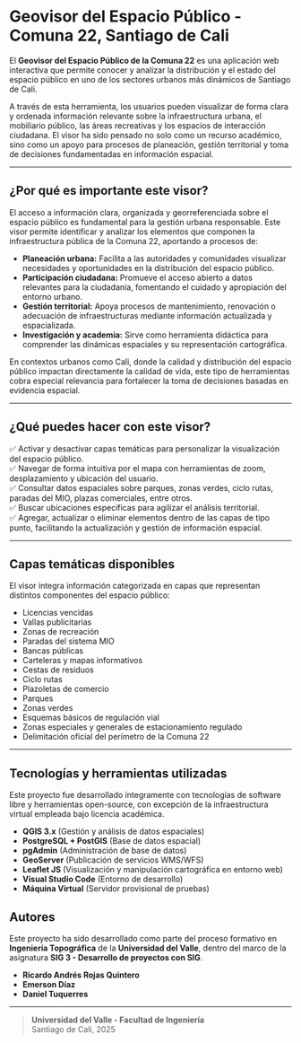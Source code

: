 
# Geovisor del Espacio Público - Comuna 22, Santiago de Cali

El **Geovisor del Espacio Público de la Comuna 22** es una aplicación web interactiva que permite conocer y analizar la distribución y el estado del espacio público en uno de los sectores urbanos más dinámicos de Santiago de Cali.

A través de esta herramienta, los usuarios pueden visualizar de forma clara y ordenada información relevante sobre la infraestructura urbana, el mobiliario público, las áreas recreativas y los espacios de interacción ciudadana. El visor ha sido pensado no solo como un recurso académico, sino como un apoyo para procesos de planeación, gestión territorial y toma de decisiones fundamentadas en información espacial.

---

## ¿Por qué es importante este visor?

El acceso a información clara, organizada y georreferenciada sobre el espacio público es fundamental para la gestión urbana responsable. Este visor permite identificar y analizar los elementos que componen la infraestructura pública de la Comuna 22, aportando a procesos de:

- **Planeación urbana:** Facilita a las autoridades y comunidades visualizar necesidades y oportunidades en la distribución del espacio público.
- **Participación ciudadana:** Promueve el acceso abierto a datos relevantes para la ciudadanía, fomentando el cuidado y apropiación del entorno urbano.
- **Gestión territorial:** Apoya procesos de mantenimiento, renovación o adecuación de infraestructuras mediante información actualizada y espacializada.
- **Investigación y academia:** Sirve como herramienta didáctica para comprender las dinámicas espaciales y su representación cartográfica.

En contextos urbanos como Cali, donde la calidad y distribución del espacio público impactan directamente la calidad de vida, este tipo de herramientas cobra especial relevancia para fortalecer la toma de decisiones basadas en evidencia espacial.

---

## ¿Qué puedes hacer con este visor?

✅ Activar y desactivar capas temáticas para personalizar la visualización del espacio público.  
✅ Navegar de forma intuitiva por el mapa con herramientas de zoom, desplazamiento y ubicación del usuario.  
✅ Consultar datos espaciales sobre parques, zonas verdes, ciclo rutas, paradas del MIO, plazas comerciales, entre otros.  
✅ Buscar ubicaciones específicas para agilizar el análisis territorial.  
✅ Agregar, actualizar o eliminar elementos dentro de las capas de tipo punto, facilitando la actualización y gestión de información espacial.

---

## Capas temáticas disponibles
El visor integra información categorizada en capas que representan distintos componentes del espacio público:
- Licencias vencidas
- Vallas publicitarias
- Zonas de recreación
- Paradas del sistema MIO
- Bancas públicas
- Carteleras y mapas informativos
- Cestas de residuos
- Ciclo rutas
- Plazoletas de comercio
- Parques
- Zonas verdes
- Esquemas básicos de regulación vial
- Zonas especiales y generales de estacionamiento regulado
- Delimitación oficial del perímetro de la Comuna 22

---

## Tecnologías y herramientas utilizadas
Este proyecto fue desarrollado íntegramente con tecnologías de software libre y herramientas open-source, con excepción de la infraestructura virtual empleada bajo licencia académica.

- **QGIS 3.x** (Gestión y análisis de datos espaciales)
- **PostgreSQL + PostGIS** (Base de datos espacial)
- **pgAdmin** (Administración de base de datos)
- **GeoServer** (Publicación de servicios WMS/WFS)
- **Leaflet JS** (Visualización y manipulación cartográfica en entorno web)
- **Visual Studio Code** (Entorno de desarrollo)
- **Máquina Virtual** (Servidor provisional de pruebas)


## Autores
Este proyecto ha sido desarrollado como parte del proceso formativo en **Ingeniería Topográfica** de la **Universidad del Valle**, dentro del marco de la asignatura **SIG 3 - Desarrollo de proyectos con SIG**.

- **Ricardo Andrés Rojas Quintero**
- **Emerson Díaz**
- **Daniel Tuquerres**

---

> **Universidad del Valle - Facultad de Ingeniería**  
> Santiago de Cali, 2025
